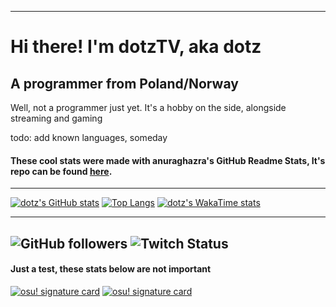 ----------------------------------------------------------------------------

# Hi there! I'm dotzTV, aka dotz
## A programmer from Poland/Norway
Well, not a programmer just yet. It's a hobby on the side, alongside streaming and gaming

todo: add known languages, someday

#### These cool stats were made with anuraghazra's GitHub Readme Stats, It's repo can be found [here](https://github.com/anuraghazra/github-readme-stats).
----------------------------------------------------------------------------

[![dotz's GitHub stats](https://github-readme-stats.vercel.app/api?username=dotzTV&theme=midnight-purple&hide=prs,issues&count_private=true&show_icons=true&include_all_commits=true&rank_icon=percentile)](https://github.com/anuraghazra/github-readme-stats)
[![Top Langs](https://github-readme-stats.vercel.app/api/top-langs/?username=dotzTV&layout=donut&theme=midnight-purple)](https://github.com/anuraghazra/github-readme-stats)
[![dotz's WakaTime stats](https://github-readme-stats.vercel.app/api/wakatime?username=dotz&theme=midnight-purple)](https://github.com/anuraghazra/github-readme-stats)
 
---------------------------------------------------------------------------
![GitHub followers](https://img.shields.io/github/followers/dotztv?color=i&style=for-the-badge)
![Twitch Status](https://img.shields.io/twitch/status/tvdotz?style=for-the-badge)
---------------------------------------------------------------------------
#### Just a test, these stats below are not important
[![osu! signature card](/skills?user=dotztv&mode=std&lang=en&round_avatar=true&animation=true&hue=255&ranking_display=cycle)](https://osu.ppy.sh/u/dotztv)
[![osu! signature card](/skills?user=dotztv&mode=std&lang=en&round_avatar=true&animation=true&hue=255&ranking_display=cycle)](https://osu.ppy.sh/u/dotztv)
